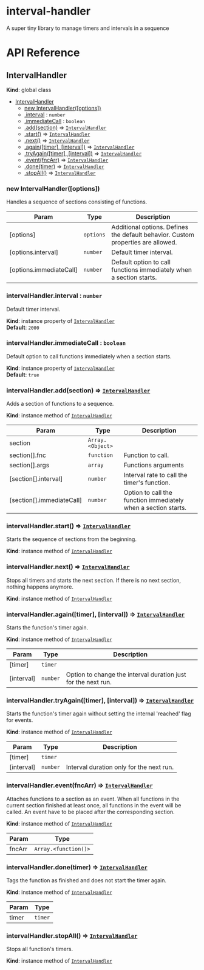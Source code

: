 # interval-handler
A super tiny library to manage timers and intervals in a sequence

# API Reference
<a name="IntervalHandler"></a>

## IntervalHandler
**Kind**: global class  

* [IntervalHandler](#IntervalHandler)
    * [new IntervalHandler([options])](#new_IntervalHandler_new)
    * [.interval](#IntervalHandler+interval) : <code>number</code>
    * [.immediateCall](#IntervalHandler+immediateCall) : <code>boolean</code>
    * [.add(section)](#IntervalHandler+add) ⇒ [<code>IntervalHandler</code>](#IntervalHandler)
    * [.start()](#IntervalHandler+start) ⇒ [<code>IntervalHandler</code>](#IntervalHandler)
    * [.next()](#IntervalHandler+next) ⇒ [<code>IntervalHandler</code>](#IntervalHandler)
    * [.again([timer], [interval])](#IntervalHandler+again) ⇒ [<code>IntervalHandler</code>](#IntervalHandler)
    * [.tryAgain([timer], [interval])](#IntervalHandler+tryAgain) ⇒ [<code>IntervalHandler</code>](#IntervalHandler)
    * [.event(fncArr)](#IntervalHandler+event) ⇒ [<code>IntervalHandler</code>](#IntervalHandler)
    * [.done(timer)](#IntervalHandler+done) ⇒ [<code>IntervalHandler</code>](#IntervalHandler)
    * [.stopAll()](#IntervalHandler+stopAll) ⇒ [<code>IntervalHandler</code>](#IntervalHandler)

<a name="new_IntervalHandler_new"></a>

### new IntervalHandler([options])
Handles a sequence of sections consisting of functions.


| Param | Type | Description |
| --- | --- | --- |
| [options] | <code>options</code> | Additional options. Defines the default behavior. Custom properties are allowed. |
| [options.interval] | <code>number</code> | Default timer interval. |
| [options.immediateCall] | <code>number</code> | Default option to call functions immediately when a section starts. |

<a name="IntervalHandler+interval"></a>

### intervalHandler.interval : <code>number</code>
Default timer interval.

**Kind**: instance property of [<code>IntervalHandler</code>](#IntervalHandler)  
**Default**: <code>2000</code>  
<a name="IntervalHandler+immediateCall"></a>

### intervalHandler.immediateCall : <code>boolean</code>
Default option to call functions immediately when a section starts.

**Kind**: instance property of [<code>IntervalHandler</code>](#IntervalHandler)  
**Default**: <code>true</code>  
<a name="IntervalHandler+add"></a>

### intervalHandler.add(section) ⇒ [<code>IntervalHandler</code>](#IntervalHandler)
Adds a section of functions to a sequence.

**Kind**: instance method of [<code>IntervalHandler</code>](#IntervalHandler)  

| Param | Type | Description |
| --- | --- | --- |
| section | <code>Array.&lt;Object&gt;</code> |  |
| section[].fnc | <code>function</code> | Function to call. |
| section[].args | <code>array</code> | Functions arguments |
| [section[].interval] | <code>number</code> | Interval rate to call the timer's function. |
| [section[].immediateCall] | <code>number</code> | Option to call the function immediately when a section starts. |

<a name="IntervalHandler+start"></a>

### intervalHandler.start() ⇒ [<code>IntervalHandler</code>](#IntervalHandler)
Starts the sequence of sections from the beginning.

**Kind**: instance method of [<code>IntervalHandler</code>](#IntervalHandler)  
<a name="IntervalHandler+next"></a>

### intervalHandler.next() ⇒ [<code>IntervalHandler</code>](#IntervalHandler)
Stops all timers and starts the next section.If there is no next section, nothing happens anymore.

**Kind**: instance method of [<code>IntervalHandler</code>](#IntervalHandler)  
<a name="IntervalHandler+again"></a>

### intervalHandler.again([timer], [interval]) ⇒ [<code>IntervalHandler</code>](#IntervalHandler)
Starts the function's timer again.

**Kind**: instance method of [<code>IntervalHandler</code>](#IntervalHandler)  

| Param | Type | Description |
| --- | --- | --- |
| [timer] | <code>timer</code> |  |
| [interval] | <code>number</code> | Option to change the interval duration just for the next run. |

<a name="IntervalHandler+tryAgain"></a>

### intervalHandler.tryAgain([timer], [interval]) ⇒ [<code>IntervalHandler</code>](#IntervalHandler)
Starts the function's timer again without setting the internal 'reached' flag for events.

**Kind**: instance method of [<code>IntervalHandler</code>](#IntervalHandler)  

| Param | Type | Description |
| --- | --- | --- |
| [timer] | <code>timer</code> |  |
| [interval] | <code>number</code> | Interval duration only for the next run. |

<a name="IntervalHandler+event"></a>

### intervalHandler.event(fncArr) ⇒ [<code>IntervalHandler</code>](#IntervalHandler)
Attaches functions to a section as an event.When all functions in the current section finished at least once,all functions in the event will be called.An event have to be placed after the corresponding section.

**Kind**: instance method of [<code>IntervalHandler</code>](#IntervalHandler)  

| Param | Type |
| --- | --- |
| fncArr | <code>Array.&lt;function()&gt;</code> | 

<a name="IntervalHandler+done"></a>

### intervalHandler.done(timer) ⇒ [<code>IntervalHandler</code>](#IntervalHandler)
Tags the function as finished and does not start the timer again.

**Kind**: instance method of [<code>IntervalHandler</code>](#IntervalHandler)  

| Param | Type |
| --- | --- |
| timer | <code>timer</code> | 

<a name="IntervalHandler+stopAll"></a>

### intervalHandler.stopAll() ⇒ [<code>IntervalHandler</code>](#IntervalHandler)
Stops all function's timers.

**Kind**: instance method of [<code>IntervalHandler</code>](#IntervalHandler)  
